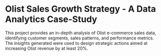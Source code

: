# Olist Sales Growth Strategy - A Data Analytics Case-Study
This project provides an in-depth analysis of Olist e-commerce sales data, identifying customer segments, sales patterns, and performance metrics. The insights generated were used to design strategic actions aimed at increasing Olist revenue by at least 20%.
